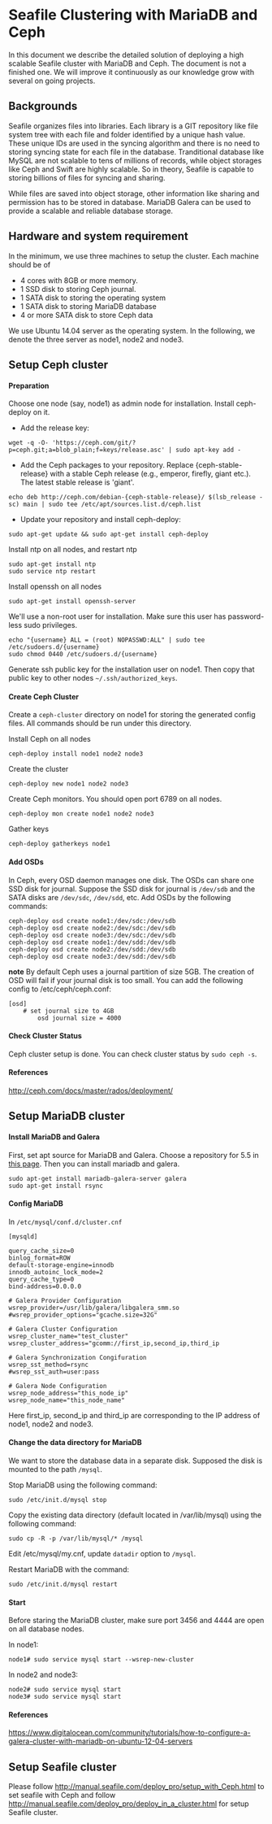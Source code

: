 # Seafile Clustering with MariaDB and Ceph

In this document we describe the detailed solution of deploying a high scalable Seafile cluster with MariaDB and Ceph. The document is not a finished one. We will improve it continuously as our knowledge grow with several on going projects.

## Backgrounds

Seafile organizes files into libraries. Each library is a GIT repository like file system tree with each file and folder identified by a unique hash value. These unique IDs are used in the syncing algorithm and there is no need to storing syncing state for each file in the database. Tranditional database like MySQL are not scalable to tens of millions of records, while object storages like Ceph and Swift are highly scalable. So in theory, Seafile is capable to storing billions of files for syncing and sharing.

While files are saved into object storage, other information like sharing and permission has to be stored in database. MariaDB Galera can be used to provide a scalable and reliable database storage.

## Hardware and system requirement

In the minimum, we use three machines to setup the cluster. Each machine should be of

* 4 cores with 8GB or more memory.
* 1 SSD disk to storing Ceph journal.
* 1 SATA disk to storing the operating system
* 1 SATA disk to storing MariaDB database
* 4 or more SATA disk to store Ceph data

We use Ubuntu 14.04 server as the operating system. In the following, we denote the three server as node1, node2 and node3.

## Setup Ceph cluster

#### Preparation

Choose one node (say, node1) as admin node for installation. Install ceph-deploy on it.

* Add the release key:  

```
wget -q -O- 'https://ceph.com/git/?p=ceph.git;a=blob_plain;f=keys/release.asc' | sudo apt-key add -
```

* Add the Ceph packages to your repository. Replace {ceph-stable-release} with a stable Ceph release (e.g., emperor, firefly, giant etc.). The latest stable release is 'giant'.

```
echo deb http://ceph.com/debian-{ceph-stable-release}/ $(lsb_release -sc) main | sudo tee /etc/apt/sources.list.d/ceph.list
```

* Update your repository and install ceph-deploy:  

```
sudo apt-get update && sudo apt-get install ceph-deploy
```

Install ntp on all nodes, and restart ntp  

    sudo apt-get install ntp
    sudo service ntp restart

Install openssh on all nodes

    sudo apt-get install openssh-server

We'll use a non-root user for installation. Make sure this user has password-less sudo privileges.

    echo "{username} ALL = (root) NOPASSWD:ALL" | sudo tee /etc/sudoers.d/{username}
    sudo chmod 0440 /etc/sudoers.d/{username}

Generate ssh public key for the installation user on node1. Then copy that public key to other nodes `~/.ssh/authorized_keys`.

#### Create Ceph Cluster

Create a `ceph-cluster` directory on node1 for storing the generated config files. All commands should be run under this directory.

Install Ceph on all nodes

    ceph-deploy install node1 node2 node3

Create the cluster  

    ceph-deploy new node1 node2 node3

Create Ceph monitors. You should open port 6789 on all nodes.

    ceph-deploy mon create node1 node2 node3 

Gather keys

    ceph-deploy gatherkeys node1

#### Add OSDs

In Ceph, every OSD daemon manages one disk. The OSDs can share one SSD disk for journal.
Suppose the SSD disk for journal is `/dev/sdb` and the SATA disks are `/dev/sdc`, `/dev/sdd`, etc. Add OSDs by the following commands:

    ceph-deploy osd create node1:/dev/sdc:/dev/sdb
    ceph-deploy osd create node2:/dev/sdc:/dev/sdb
    ceph-deploy osd create node3:/dev/sdc:/dev/sdb
    ceph-deploy osd create node1:/dev/sdd:/dev/sdb
    ceph-deploy osd create node2:/dev/sdd:/dev/sdb
    ceph-deploy osd create node3:/dev/sdd:/dev/sdb

**note** By default Ceph uses a journal partition of size 5GB. The creation of OSD will fail if your journal disk is too small. You can add the following config to /etc/ceph/ceph.conf:

```
[osd]
	# set journal size to 4GB
        osd journal size = 4000
```

#### Check Cluster Status

Ceph cluster setup is done. You can check cluster status by `sudo ceph -s`.

#### References

http://ceph.com/docs/master/rados/deployment/

## Setup MariaDB cluster

#### Install MariaDB and Galera

First, set apt source for MariaDB and Galera. Choose a repository for 5.5 in [this page](https://downloads.mariadb.org/mariadb/repositories).
Then you can install mariadb and galera.

    sudo apt-get install mariadb-galera-server galera
    sudo apt-get install rsync

#### Config MariaDB

In `/etc/mysql/conf.d/cluster.cnf`

    [mysqld]
     
    query_cache_size=0
    binlog_format=ROW
    default-storage-engine=innodb
    innodb_autoinc_lock_mode=2
    query_cache_type=0
    bind-address=0.0.0.0

    # Galera Provider Configuration
    wsrep_provider=/usr/lib/galera/libgalera_smm.so
    #wsrep_provider_options="gcache.size=32G"

    # Galera Cluster Configuration
    wsrep_cluster_name="test_cluster"
    wsrep_cluster_address="gcomm://first_ip,second_ip,third_ip

    # Galera Synchronization Congifuration
    wsrep_sst_method=rsync
    #wsrep_sst_auth=user:pass

    # Galera Node Configuration
    wsrep_node_address="this_node_ip"
    wsrep_node_name="this_node_name"

Here first_ip, second_ip and third_ip are corresponding to the IP address of node1, node2 and node3.

#### Change the data directory for MariaDB

We want to store the database data in a separate disk. Supposed the disk is mounted to the path `/mysql`.

Stop MariaDB using the following command:

    sudo /etc/init.d/mysql stop

Copy the existing data directory (default located in /var/lib/mysql) using the following command:

    sudo cp -R -p /var/lib/mysql/* /mysql

Edit /etc/mysql/my.cnf, update `datadir` option to `/mysql`.

Restart MariaDB with the command:

    sudo /etc/init.d/mysql restart

#### Start

Before staring the MariaDB cluster, make sure port 3456 and 4444 are open on all database nodes.

In node1:

    node1# sudo service mysql start --wsrep-new-cluster

In node2 and node3:

    node2# sudo service mysql start
    node3# sudo service mysql start

#### References

https://www.digitalocean.com/community/tutorials/how-to-configure-a-galera-cluster-with-mariadb-on-ubuntu-12-04-servers

## Setup Seafile cluster

Please follow http://manual.seafile.com/deploy_pro/setup_with_Ceph.html to set seafile with Ceph and follow http://manual.seafile.com/deploy_pro/deploy_in_a_cluster.html for setup Seafile cluster.






